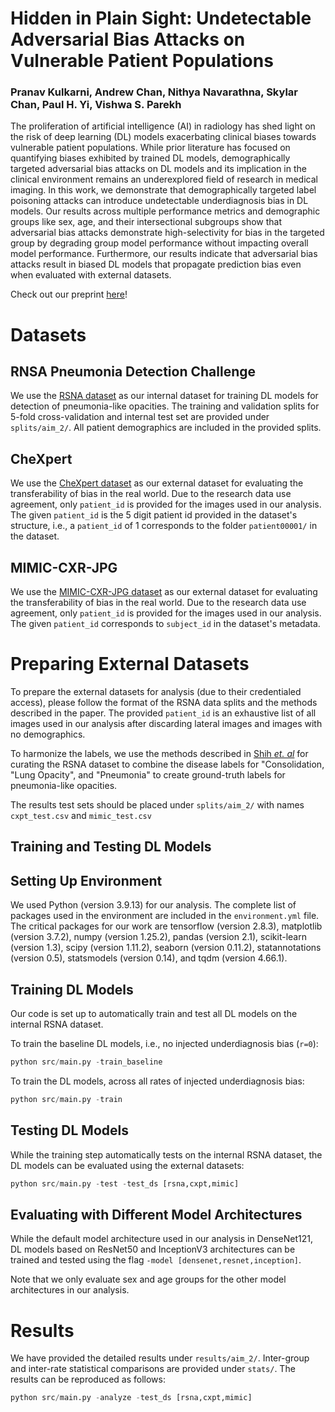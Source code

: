 # Hidden in Plain Sight: Undetectable Adversarial Bias Attacks on Vulnerable Patient Populations
### Pranav Kulkarni, Andrew Chan, Nithya Navarathna, Skylar Chan, Paul H. Yi, Vishwa S. Parekh

The proliferation of artificial intelligence (AI) in radiology has shed light on the risk of deep learning (DL) models exacerbating clinical biases towards vulnerable patient populations. While prior literature has focused on quantifying biases exhibited by trained DL models, demographically targeted adversarial bias attacks on DL models and its implication in the clinical environment remains an underexplored field of research in medical imaging. In this work, we demonstrate that demographically targeted label poisoning attacks can introduce undetectable underdiagnosis bias in DL models. Our results across multiple performance metrics and demographic groups like sex, age, and their intersectional subgroups show that adversarial bias attacks demonstrate high-selectivity for bias in the targeted group by degrading group model performance without impacting overall model performance. Furthermore, our results indicate that adversarial bias attacks result in biased DL models that propagate prediction bias even when evaluated with external datasets.

Check out our preprint [here](https://arxiv.org/abs/2402.05713)!

# Datasets

## RNSA Pneumonia Detection Challenge

We use the [RSNA dataset](https://www.kaggle.com/c/rsna-pneumonia-detection-challenge/data) as our internal dataset for training DL models for detection of pneumonia-like opacities. The training and validation splits for 5-fold cross-validation and internal test set are provided under `splits/aim_2/`. All patient demographics are included in the provided splits.

## CheXpert

We use the [CheXpert dataset](https://stanfordmlgroup.github.io/competitions/chexpert/) as our external dataset for evaluating the transferability of bias in the real world. Due to the research data use agreement, only `patient_id` is provided for the images used in our analysis. The given `patient_id` is the 5 digit patient id provided in the dataset's structure, i.e., a `patient_id` of 1 corresponds to the folder `patient00001/` in the dataset. 

## MIMIC-CXR-JPG

We use the [MIMIC-CXR-JPG dataset](https://physionet.org/content/mimic-cxr-jpg/2.0.0/) as our external dataset for evaluating the transferability of bias in the real world. Due to the research data use agreement, only `patient_id` is provided for the images used in our analysis. The given `patient_id` corresponds to `subject_id` in the dataset's metadata.

# Preparing External Datasets

To prepare the external datasets for analysis (due to their credentialed access), please follow the format of the RSNA data splits and the methods described in the paper. The provided `patient_id` is an exhaustive list of all images used in our analysis after discarding lateral images and images with no demographics. 

To harmonize the labels, we use the methods described in [Shih _et. al_](https://pubs.rsna.org/doi/full/10.1148/ryai.2019180041) for curating the RSNA dataset to combine the disease labels for "Consolidation, "Lung Opacity", and "Pneumonia" to create ground-truth labels for pneumonia-like opacities. 

The results test sets should be placed under `splits/aim_2/` with names `cxpt_test.csv` and `mimic_test.csv`

## Training and Testing DL Models

## Setting Up Environment

We used Python (version 3.9.13) for our analysis. The complete list of packages used in the environment are included in the `environment.yml` file. The critical packages for our work are tensorflow (version 2.8.3), matplotlib (version 3.7.2), numpy (version 1.25.2), pandas (version 2.1), scikit-learn (version 1.3), scipy (version 1.11.2), seaborn (version 0.11.2), statannotations (version 0.5), statsmodels (version 0.14), and tqdm (version 4.66.1).

## Training DL Models

Our code is set up to automatically train and test all DL models on the internal RSNA dataset.

To train the baseline DL models, i.e., no injected underdiagnosis bias (`r=0`):

```python
python src/main.py -train_baseline
```

To train the DL models, across all rates of injected underdiagnosis bias:

```python
python src/main.py -train
```

## Testing DL Models

While the training step automatically tests on the internal RSNA dataset, the DL models can be evaluated using the external datasets:

```python
python src/main.py -test -test_ds [rsna,cxpt,mimic]
```

## Evaluating with Different Model Architectures

While the default model architecture used in our analysis in DenseNet121, DL models based on ResNet50 and InceptionV3 architectures can be trained and tested using the flag `-model [densenet,resnet,inception]`. 

Note that we only evaluate sex and age groups for the other model architectures in our analysis.

# Results

We have provided the detailed results under `results/aim_2/`. Inter-group and inter-rate statistical comparisons are provided under `stats/`. The results can be reproduced as follows:

```python
python src/main.py -analyze -test_ds [rsna,cxpt,mimic]
```